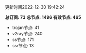 更新时间2022-12-30 19:42:24

**总订阅: 73**
**总节点: 1496**
**有效节点: 465**
- trojan节点: 41
- v2ray节点: 240
- ss节点: 171
- ssr节点: 13
